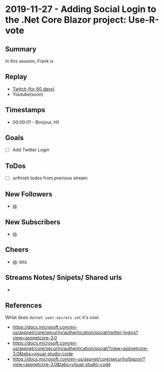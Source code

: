 
# 2019-11-27 - Adding Social Login to the .Net Core Blazor project: Use-R-vote 

Summary
-------

In this session, Frank is 

Replay
------

- [Twitch (for 60 days)](https://www.twitch.tv/videos/)
- Youtube(soon)


Timestamps
--------

- 00:00:01 - Bonjour, Hi!


Goals
-----

- [ ] Add Twitter Login



ToDos
-----
- [ ] unfinish todos from previous stream


New Followers
-------------

- [@](https://www.twitch.tv/)


New Subscribers
---------------

- [@](https://www.twitch.tv/)



Cheers
------

- [@](https://www.twitch.tv/):  bits



Streams Notes/ Snipets/ Shared urls
-----------------------------------

- 


References
----------

WHat does `dotnet user-secrets set` it's cool. 

- https://docs.microsoft.com/en-us/aspnet/core/security/authentication/social/twitter-logins?view=aspnetcore-3.0
- https://docs.microsoft.com/en-us/aspnet/core/security/authentication/social/?view=aspnetcore-3.0&tabs=visual-studio-code
- https://docs.microsoft.com/en-us/aspnet/core/security/blazor/?view=aspnetcore-3.0&tabs=visual-studio-code
